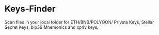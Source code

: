 # Keys-Finder
Scan files in your local folder for ETH/BNB/POLYGON/ Private Keys, Stellar Secret Keys, bip39 Mnemonics and xpriv keys.
